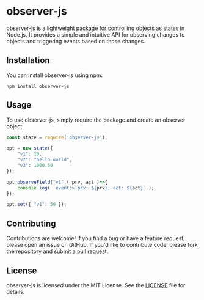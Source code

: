 # observer-js

observer-js is a lightweight package for controlling objects as states in Node.js. It provides a simple and intuitive API for observing changes to objects and triggering events based on those changes.

## Installation

You can install observer-js using npm:

```
npm install observer-js
```

## Usage

To use observer-js, simply require the package and create an observer object:

```javascript
const state = require('observer-js');

ppt = new state({
    "v1": 10,
    "v2": "hello world",
    "v3": 1000.50
});

ppt.observeField("v1",( prv, act )=>{
    console.log( `event:> prv: ${prv}, act: ${act}` );
}); 

ppt.set({ "v1": 50 });
```

## Contributing

Contributions are welcome! If you find a bug or have a feature request, please open an issue on GitHub. If you'd like to contribute code, please fork the repository and submit a pull request.

## License

observer-js is licensed under the MIT License. See the [LICENSE](LICENSE) file for details.